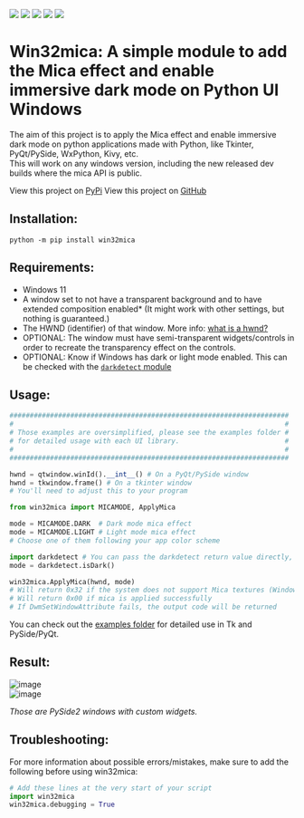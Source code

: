 
![](https://img.shields.io/pypi/wheel/win32mica?style=for-the-badge)
![](https://img.shields.io/pypi/v/win32mica?style=for-the-badge)
![](https://img.shields.io/pypi/l/win32mica?style=for-the-badge)
![](https://img.shields.io/pypi/pyversions/win32mica?style=for-the-badge)
![](https://img.shields.io/pypi/dm/win32mica?style=for-the-badge)
# Win32mica: A simple module to add the Mica effect and enable immersive dark mode on Python UI Windows
The aim of this project is to apply the Mica effect and enable immersive dark mode on python applications made with Python, like Tkinter, PyQt/PySide, WxPython, Kivy, etc.<br> This will work on any windows version, including the new released dev builds where the mica API is public.

View this project on [PyPi](https://pypi.org/project/win32mica/)
View this project on [GitHub](https://github.com/martinet101/win32mica)

## Installation:
```pwsh
python -m pip install win32mica
```

## Requirements:
 - Windows 11
 - A window set to not have a transparent background and to have extended composition enabled* (It might work with other settings, but nothing is guaranteed.)
 - The HWND (identifier) of that window. More info: [what is a hwnd?](https://stackoverflow.com/questions/1635645/what-is-hwnd-in-vc) 
 - OPTIONAL: The window must have semi-transparent widgets/controls in order to recreate the transparency effect on the controls.
 - OPTIONAL: Know if Windows has dark or light mode enabled. This can be checked with the [`darkdetect` module](https://pypi.org/project/darkdetect/)

## Usage:

```python
#####################################################################
#                                                                   #
# Those examples are oversimplified, please see the examples folder #
# for detailed usage with each UI library.                          #
#                                                                   #
#####################################################################

hwnd = qtwindow.winId().__int__() # On a PyQt/PySide window
hwnd = tkwindow.frame() # On a tkinter window
# You'll need to adjust this to your program

from win32mica import MICAMODE, ApplyMica

mode = MICAMODE.DARK  # Dark mode mica effect
mode = MICAMODE.LIGHT # Light mode mica effect
# Choose one of them following your app color scheme

import darkdetect # You can pass the darkdetect return value directly, since the ColorMode accepts bool values (True -> dark, False -> light)
mode = darkdetect.isDark()

win32mica.ApplyMica(hwnd, mode)
# Will return 0x32 if the system does not support Mica textures (Windows 10 or less). Immersive dark mode will still be applied (if selected theme is MICAMODE.DARK)
# Will return 0x00 if mica is applied successfully
# If DwmSetWindowAttribute fails, the output code will be returned 
```

You can check out the [examples folder](https://github.com/martinet101/win32mica/tree/main/examples) for detailed use in Tk and PySide/PyQt.

## Result:

![image](https://user-images.githubusercontent.com/53119851/188261331-15e17447-590f-452a-be62-07c67a3db673.png)<br>
![image](https://user-images.githubusercontent.com/53119851/188261398-83f5d904-586f-47ce-b6af-d4521eb3f68f.png)

_Those are PySide2 windows with custom widgets._


## Troubleshooting:

For more information about possible errors/mistakes, make sure to add the following before using win32mica:


```python
# Add these lines at the very start of your script
import win32mica
win32mica.debugging = True
```
